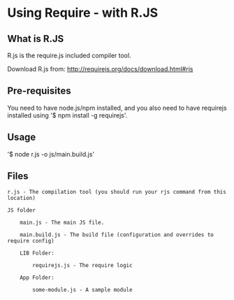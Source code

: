 # Using Require - with R.JS

## What is R.JS

R.js is the require.js included compiler tool.

Download R.js from: http://requirejs.org/docs/download.html#rjs

## Pre-requisites

You need to have node.js/npm installed, and you also need to have requirejs installed using '$ npm install -g requirejs'.

## Usage

'$ node r.js -o js/main.build.js'

## Files
	
	r.js - The compilation tool (you should run your rjs command from this location)

	JS folder

		main.js - The main JS file.

		main.build.js - The build file (configuration and overrides to require config)

		LIB Folder:

			requirejs.js - The require logic

		App Folder:

			some-module.js - A sample module


